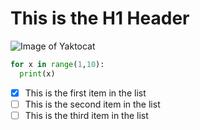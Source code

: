 # This is the H1 Header

![Image of Yaktocat](https://octodex.github.com/images/yaktocat.png)

```python
for x in range(1,10):
  print(x)
```

- [x] This is the first item in the list
- [ ] This is the second item in the list
- [ ] This is the third item in the list
